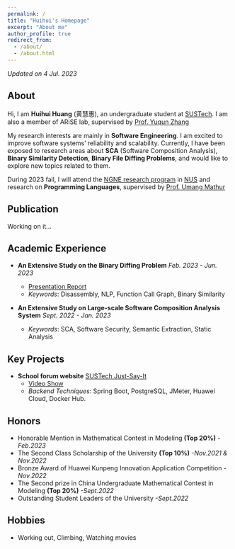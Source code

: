 ```yaml
---
permalink: /
title: "Huihui's Homepage"
excerpt: "About me"
author_profile: true
redirect_from: 
  - /about/
  - /about.html
---
```


*Updated on 4 Jul. 2023*

## About

Hi, I am **Huihui Huang** (黄慧惠), an undergraduate student at [SUSTech](https://www.sustech.edu.cn/en/). I am also a member of ARiSE lab, supervised by [Prof. Yuqun Zhang](https://zhangyuqun.github.io/index.html)

My research interests are mainly in **Software Engineering**. I am excited to improve software systems’ reliability and scalability. Currently, I have been exposed to research areas about **SCA** (Software Composition Analysis), **Binary Similarity Detection**, **Binary File Diffing Problems**, and would like to explore new topics related to them.

During 2023 fall, I will attend the [NGNE research program](https://www.nus.edu.sg/registrar/prospective-students/non-graduating/research) in [NUS](https://www.nus.edu.sg/) and research on **Programming Languages**, supervised by [Prof. Umang Mathur](https://www.comp.nus.edu.sg/~umathur/)

## Publication

Working on it...

## Academic Experience
- **An Extensive Study on the Binary Diffing Problem** *Feb. 2023 - Jun. 2023*
  - [Presentation Report](https://huihuihuang.top/files/binary_diffing_report.pdf)
  - *Keywords*: Disassembly, NLP, Function Call Graph, Binary Similarity 

- **An Extensive Study on Large-scale Software Composition Analysis System** *Sept. 2022 - Jan. 2023*
  - *Keywords*: SCA, Software Security, Semantic Extraction, Static Analysis

## Key Projects

- **School forum website** [SUSTech Just-Say-It](https://sus-tech-say-it-frontend-pehx.vercel.app/)
  - [Video Show](https://www.bilibili.com/video/BV1ts4y1k74Y/)
  - *Backend Techniques*: Spring Boot, PostgreSQL, JMeter, Huawei Cloud, Docker Hub.

## Honors

- Honorable Mention in Mathematical Contest in Modeling **(Top 20%)** *-Feb.2023*
- The Second Class Scholarship of the University **(Top 10%)** *-Nov.2021 & Nov.2022*
- Bronze Award of Huawei Kunpeng Innovation Application Competition *-Nov.2022*
- The Second prize in China Undergraduate Mathematical Contest in Modeling **(Top 20%)** *-Sept.2022*
- Outstanding Student Leaders of the University *-Sept.2022*


## Hobbies

- Working out, Climbing, Watching movies



